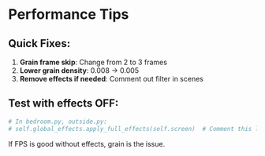 # Performance Tips

## Quick Fixes:
1. **Grain frame skip**: Change from 2 to 3 frames
2. **Lower grain density**: 0.008 → 0.005
3. **Remove effects if needed**: Comment out filter in scenes

## Test with effects OFF:
```python
# In bedroom.py, outside.py:
# self.global_effects.apply_full_effects(self.screen)  # Comment this line
```

If FPS is good without effects, grain is the issue.
